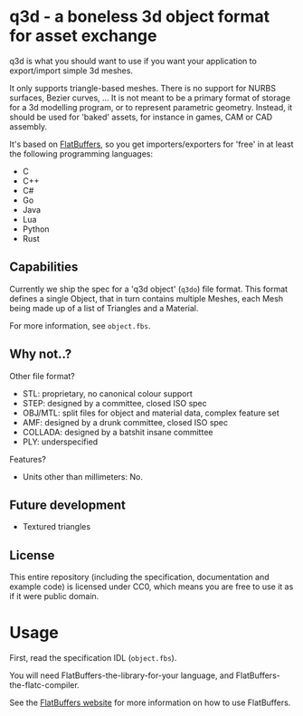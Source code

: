 q3d - a boneless 3d object format for asset exchange
====================================================

q3d is what you should want to use if you want your application to export/import simple 3d meshes.

It only supports triangle-based meshes. There is no support for NURBS surfaces, Bezier curves, ... It is not meant to be a primary format of storage for a 3d modelling program, or to represent parametric geometry. Instead, it should be used for 'baked' assets, for instance in games, CAM or CAD assembly.

It's based on [FlatBuffers](https://google.github.io/flatbuffers/), so you get importers/exporters for 'free' in at least the following programming languages:
 - C
 - C++
 - C#
 - Go
 - Java
 - Lua
 - Python
 - Rust

Capabilities
------------

Currently we ship the spec for a 'q3d object' (`q3do`) file format. This format defines a single Object, that in turn contains multiple Meshes, each Mesh being made up of a list of Triangles and a Material.

For more information, see `object.fbs`.

Why not..?
----------

Other file format?

 - STL: proprietary, no canonical colour support
 - STEP: designed by a committee, closed ISO spec
 - OBJ/MTL: split files for object and material data, complex feature set
 - AMF: designed by a drunk committee, closed ISO spec
 - COLLADA: designed by a batshit insane committee
 - PLY: underspecified

Features?

 - Units other than millimeters: No.

Future development
------------------

 - Textured triangles

License
-------

This entire repository (including the specification, documentation and example code) is licensed under CC0, which means you are free to use it as if it were public domain.

Usage
=====

First, read the specification IDL (`object.fbs`).

You will need FlatBuffers-the-library-for-your language, and FlatBuffers-the-flatc-compiler.

See the [FlatBuffers website](https://google.github.io/flatbuffers/flatbuffers_guide_building.html) for more information on how to use FlatBuffers.
